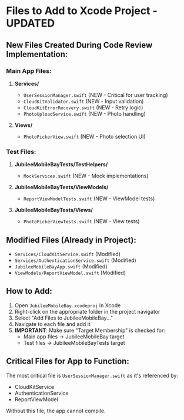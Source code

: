 # Files to Add to Xcode Project - UPDATED

## New Files Created During Code Review Implementation:

### Main App Files:

1. **Services/**
   - `UserSessionManager.swift` (NEW - Critical for user tracking)
   - `CloudKitValidator.swift` (NEW - Input validation)
   - `CloudKitErrorRecovery.swift` (NEW - Retry logic)
   - `PhotoUploadService.swift` (NEW - Photo handling)

2. **Views/**
   - `PhotoPickerView.swift` (NEW - Photo selection UI)

### Test Files:

1. **JubileeMobileBayTests/TestHelpers/**
   - `MockServices.swift` (NEW - Mock implementations)

2. **JubileeMobileBayTests/ViewModels/**
   - `ReportViewModelTests.swift` (NEW - ViewModel tests)

3. **JubileeMobileBayTests/Views/**
   - `PhotoPickerViewTests.swift` (NEW - View tests)

## Modified Files (Already in Project):

- `Services/CloudKitService.swift` (Modified)
- `Services/AuthenticationService.swift` (Modified)
- `JubileeMobileBayApp.swift` (Modified)
- `ViewModels/ReportViewModel.swift` (Modified)

## How to Add:

1. Open `JubileeMobileBay.xcodeproj` in Xcode
2. Right-click on the appropriate folder in the project navigator
3. Select "Add Files to JubileeMobileBay..."
4. Navigate to each file and add it
5. **IMPORTANT**: Make sure "Target Membership" is checked for:
   - Main app files → JubileeMobileBay target
   - Test files → JubileeMobileBayTests target

## Critical Files for App to Function:

The most critical file is `UserSessionManager.swift` as it's referenced by:
- CloudKitService
- AuthenticationService
- ReportViewModel

Without this file, the app cannot compile.